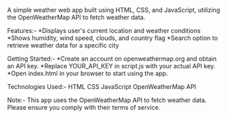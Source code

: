A simple weather web app built using HTML, CSS, and JavaScript, utilizing the OpenWeatherMap API to fetch weather data.

Features:-
*Displays user's current location and weather conditions
*Shows humidity, wind speed, clouds, and country flag
*Search option to retrieve weather data for a specific city

Getting Started:-
*Create an account on openweathermap.org and obtain an API key.
*Replace YOUR_API_KEY in script.js with your actual API key.
*Open index.html in your browser to start using the app.

Technologies Used:-
HTML
CSS
JavaScript
OpenWeatherMap API

Note:-
This app uses the OpenWeatherMap API to fetch weather data. Please ensure you comply with their terms of service.
